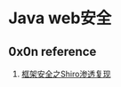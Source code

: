 # Java web安全

## 0x0n reference

1. [框架安全之Shiro渗透复现](https://mp.weixin.qq.com/s/3M2718AeukegIjpfJrjqEw)
